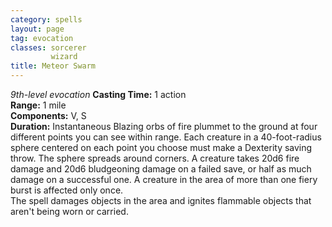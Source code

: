 ```yaml
---
category: spells
layout: page
tag: evocation
classes: sorcerer
         wizard
title: Meteor Swarm 
---
```

_9th-level evocation_ 
**Casting Time:** 1 action    
**Range:** 1 mile    
**Components:** V, S    
**Duration:** Instantaneous 
Blazing orbs of fire plummet to the ground at four different points you can see within range. Each creature in a 40-foot-radius sphere centered on each point you choose must make a Dexterity saving throw. The sphere spreads around corners. A creature takes 20d6 fire damage and 20d6 bludgeoning damage on a failed save, or half as much damage on a successful one. A creature in the area of more than one fiery burst is affected only once.    
The spell damages objects in the area and ignites flammable objects that aren't being worn or carried. 
